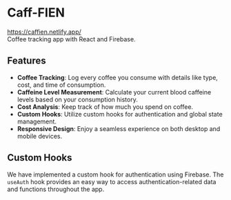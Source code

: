 # Caff-FIEN
https://caffien.netlify.app/
<br/>
Coffee tracking app with React and Firebase.
## Features
- **Coffee Tracking**: Log every coffee you consume with details like type, cost, and time of consumption.
- **Caffeine Level Measurement**: Calculate your current blood caffeine levels based on your consumption history.
- **Cost Analysis**: Keep track of how much you spend on coffee.
- **Custom Hooks**: Utilize custom hooks for authentication and global state management.
- **Responsive Design**: Enjoy a seamless experience on both desktop and mobile devices.

## Custom Hooks
We have implemented a custom hook for authentication using Firebase. The `useAuth` hook provides an easy way to access authentication-related data and functions throughout the app.


